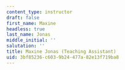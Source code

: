 ```yaml
---
content_type: instructor
draft: false
first_name: Maxine
headless: true
last_name: Jonas
middle_initial: ''
salutation: ''
title: Maxine Jonas (Teaching Assistant)
uid: 3bf85236-c603-9b24-477a-82e13f719ba8
---
```

